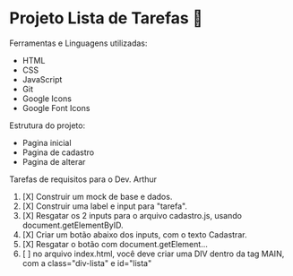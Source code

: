 # Projeto Lista de Tarefas 🚀️

Ferramentas e Linguagens utilizadas:

* HTML
* CSS
* JavaScript
* Git
* Google Icons
* Google Font Icons

Estrutura do projeto:

- Pagina inicial
- Pagina de cadastro
- Pagina de alterar

Tarefas de requisitos para o Dev. Arthur

1. [X]  Construir um mock de base e dados.
2. [X]  Construir uma label e input para "tarefa".
3. [X]  Resgatar os 2 inputs para o arquivo cadastro.js, usando document.getElementByID.
4. [X]  Criar um botão abaixo dos inputs, com o texto Cadastrar.
5. [X]  Resgatar o botão com document.getElement...
6. [ ]  no arquivo index.html, você deve criar uma DIV dentro da tag MAIN, com a class="div-lista" e id="lista"
